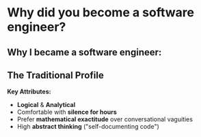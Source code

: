 # Why did you become a software engineer?

## Why I became a software engineer:

## The Traditional Profile

**Key Attributes:**
- **Logical** & **Analytical**
- Comfortable with **silence for hours**
- Prefer **mathematical exactitude** over conversational vaguities
- High **abstract thinking** ("self-documenting code")
